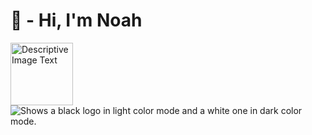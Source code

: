 # 👋 - Hi, I'm Noah 
<img src="https://github.com/noahgsolomon/noahgsolomon/assets/111200060/ae0620cf-613a-441c-9d50-b86c242ecbc3" alt="Descriptive Image Text" width="100" height="100">


<picture>
  <source media="(prefers-color-scheme: dark)" srcset="">
  <source media="(prefers-color-scheme: light)" srcset="https://images.codefoli.com/Screenshot_2025-03-14_at_1.31.50_PM-removebg-preview%20(1).png">
  <img alt="Shows a black logo in light color mode and a white one in dark color mode." src="">
</picture>
